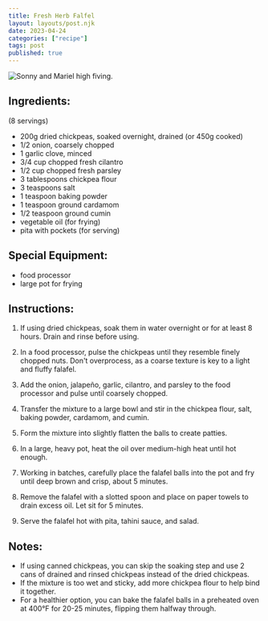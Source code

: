 ```yaml
---
title: Fresh Herb Falfel
layout: layouts/post.njk
date: 2023-04-24
categories: ["recipe"]
tags: post
published: true
---
```

![Sonny and Mariel high fiving.](./assets/images/fresh-herb-falafel.webp)

## Ingredients:
(8 servings)

-   200g dried chickpeas, soaked overnight, drained (or 450g cooked)
-   1/2 onion, coarsely chopped
-   1 garlic clove, minced
-   3/4 cup chopped fresh cilantro
-   1/2 cup chopped fresh parsley
-   3 tablespoons chickpea flour
-   3 teaspoons salt
-   1 teaspoon baking powder
-   1 teaspoon ground cardamom
-   1/2 teaspoon ground cumin
-   vegetable oil (for frying)
-   pita with pockets (for serving)

## Special Equipment:

- food processor
- large pot for frying

## Instructions:

1.  If using dried chickpeas, soak them in water overnight or for at least 8 hours. Drain and rinse before using.
    
2.  In a food processor, pulse the chickpeas until they resemble finely chopped nuts. Don't overprocess, as a coarse texture is key to a light and fluffy falafel.
    
3.  Add the onion, jalapeño, garlic, cilantro, and parsley to the food processor and pulse until coarsely chopped.
    
4.  Transfer the mixture to a large bowl and stir in the chickpea flour, salt, baking powder, cardamom, and cumin.
    
5.  Form the mixture into slightly flatten the balls to create patties.
    
6.  In a large, heavy pot, heat the oil over medium-high heat until hot enough. 
    
7.  Working in batches, carefully place the falafel balls into the pot and fry until deep brown and crisp, about 5 minutes. 
    
8.  Remove the falafel with a slotted spoon and place on paper towels to drain excess oil. Let sit for 5 minutes.
    
9.  Serve the falafel hot with pita, tahini sauce, and salad.
    

## Notes:

-   If using canned chickpeas, you can skip the soaking step and use 2 cans of drained and rinsed chickpeas instead of the dried chickpeas.
-   If the mixture is too wet and sticky, add more chickpea flour to help bind it together.
-   For a healthier option, you can bake the falafel balls in a preheated oven at 400°F for 20-25 minutes, flipping them halfway through.